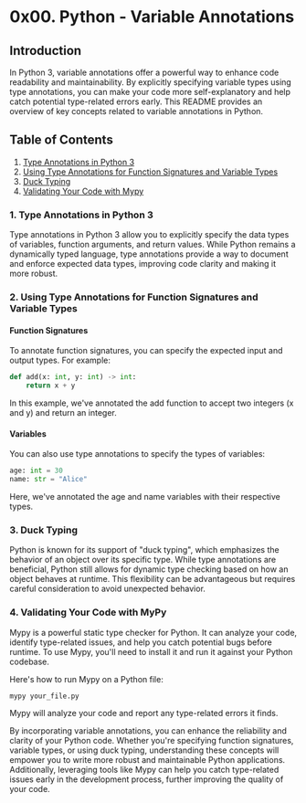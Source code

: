 # 0x00. Python - Variable Annotations

## Introduction

In Python 3, variable annotations offer a powerful way to enhance code readability and maintainability. By explicitly specifying variable types using type annotations, you can make your code more self-explanatory and help catch potential type-related errors early. This README provides an overview of key concepts related to variable annotations in Python.

## Table of Contents

1. [Type Annotations in Python 3](#1-type-annotations-in-python-3)
2. [Using Type Annotations for Function Signatures and Variable Types](#2-using-type-annotations-for-function-signatures-and-variable-types)
3. [Duck Typing](#3-duck-typing)
4. [Validating Your Code with Mypy](#4-validating-your-code-with-mypy)

### 1. Type Annotations in Python 3

Type annotations in Python 3 allow you to explicitly specify the data types of variables, function arguments, and return values. While Python remains a dynamically typed language, type annotations provide a way to document and enforce expected data types, improving code clarity and making it more robust.

### 2. Using Type Annotations for Function Signatures and Variable Types

#### Function Signatures

To annotate function signatures, you can specify the expected input and output types. For example:

```python
def add(x: int, y: int) -> int:
    return x + y

```

In this example, we've annotated the add function to accept two integers (x and y) and return an integer.

#### Variables

You can also use type annotations to specify the types of variables:

```python
age: int = 30
name: str = "Alice"

```

Here, we've annotated the age and name variables with their respective types.

### 3. Duck Typing

Python is known for its support of "duck typing", which emphasizes the behavior of an object over its specific type. While type annotations are beneficial, Python still allows for dynamic type checking based on how an object behaves at runtime. This flexibility can be advantageous but requires careful consideration to avoid unexpected behavior.

### 4. Validating Your Code with MyPy

Mypy is a powerful static type checker for Python. It can analyze your code, identify type-related issues, and help you catch potential bugs before runtime. To use Mypy, you'll need to install it and run it against your Python codebase.

Here's how to run Mypy on a Python file:

```bash
mypy your_file.py

```

Mypy will analyze your code and report any type-related errors it finds.

By incorporating variable annotations, you can enhance the reliability and clarity of your Python code. Whether you're specifying function signatures, variable types, or using duck typing, understanding these concepts will empower you to write more robust and maintainable Python applications. Additionally, leveraging tools like Mypy can help you catch type-related issues early in the development process, further improving the quality of your code.
